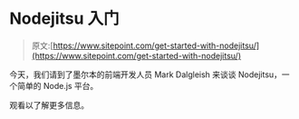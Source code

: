 # Nodejitsu 入门

> 原文:[https://www.sitepoint.com/get-started-with-nodejitsu/](https://www.sitepoint.com/get-started-with-nodejitsu/)

今天，我们请到了墨尔本的前端开发人员 Mark Dalgleish 来谈谈 Nodejitsu，一个简单的 Node.js 平台。

观看以了解更多信息。
